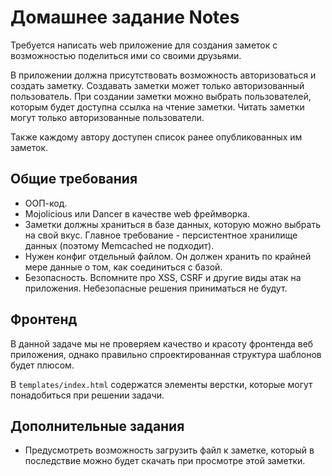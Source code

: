 Домашнее задание Notes
=====================

Требуется написать web приложение для создания заметок с возможностью поделиться ими со своими друзьями.

В приложении должна присутствовать возможность авторизоваться и создать заметку. Создавать заметки может только авторизованный пользователь. При создании заметки можно выбрать пользователей, которым будет доступна ссылка на чтение заметки. Читать заметки могут только авторизованные пользователи.

Также каждому автору доступен список ранее опубликованных им заметок.
 

Общие требования
----------------

* ООП-код.
* Mojolicious или Dancer в качестве web фреймворка.
* Заметки должны храниться в базе данных, которую можно выбрать на свой вкус. Главное требование - персистентное хранилище данных (поэтому Memcached не подходит).
* Нужен конфиг отдельный файлом. Он должен хранить по крайней мере данные о том, как соединиться с базой.
* Безопасность. Вспомните про XSS, CSRF и другие виды атак на приложения. Небезопасные решения приниматься не будут.

Фронтенд
-----------------
В данной задаче мы не проверяем качество и красоту фронтенда веб приложения, однако правильно спроектированная структура шаблонов будет плюсом.

В `templates/index.html` содержатся элементы верстки, которые могут понадобиться при решении задачи. 

Дополнительные задания
-----------------
* Предусмотреть возможность загрузить файл к заметке, который в последствие можно будет скачать при просмотре этой заметки.

